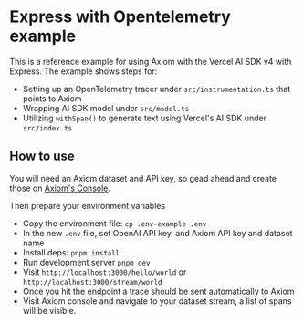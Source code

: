 # Express with Opentelemetry example

This is a reference example for using Axiom with the Vercel AI SDK v4 with Express. The example shows steps for:

- Setting up an OpenTelemetry tracer under `src/instrumentation.ts` that points to Axiom
- Wrapping AI SDK model under `src/model.ts`
- Utilizing `withSpan()` to generate text using Vercel's AI SDK under `src/index.ts`

## How to use

You will need an Axiom dataset and API key, so gead ahead and create those on [Axiom's Console](https://app.axiom.co/datasets).

Then prepare your environment variables

- Copy the environment file: `cp .env-example .env`
- In the new `.env` file, set OpenAI API key, and Axiom API key and dataset name
- Install deps: `pnpm install`
- Run development server `pnpm dev`
- Visit `http://localhost:3000/hello/world` or `http://localhost:3000/stream/world`
- Once you hit the endpoint a trace should be sent automatically to Axiom
- Visit Axiom console and navigate to your dataset stream, a list of spans will be visible.
